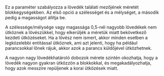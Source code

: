 Ez a paraméter szabályozza a lövedék találati mezőjének méretét blokkegységekben.
Az első opció a szélességet és a mélységet, a második pedig a magasságot állítja be.

A szélessége/mélysége vagy magassága 0,5-nél nagyobb lövedékek nem ütköznek
a lövészükkel, hogy elkerüljék a méretük miatt bekövetkező kezdeti ütközéseket. Ha a lövész nem ismert, akkor
minden esetben a legközelebbi entitással ütköznek, ami azt jelenti, hogy ha például parancsokkal lőnek rájuk, akkor
azok a parancs küldőjével ütközhetnek.

A nagyon nagy lövedékhatároló dobozok mérete szintén okozhatja, hogy a lövedék nagyon gyakran ütközzön a blokkokkal,
és megakadályozhatja, hogy azok messzire repüljenek a korai ütközések miatt.